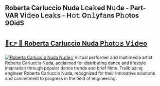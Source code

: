 ## Roberta Carluccio Nuda L𝚎a𝚔ed N𝚞𝚍e - Part-VAR Vi𝚍𝚎o L𝚎a𝚔s - H𝚘𝚝 O𝚗𝚕yf𝚊ns P𝚑𝚘tos 9OidS

# <h2><a href="http://kf33ua0.oniu.top/?m=Roberta+Carluccio+Nuda">🔗👉 🔴 Roberta Carluccio Nuda P𝚑ot𝚘𝚜 V𝚒d𝚎o</a></h2>

[![Roberta Carluccio Nuda Nu𝚍e𝚜](https://i.imgur.com/0qMVB7G.gif)](http://kf33ua0.oniu.top/?m=Roberta+Carluccio+Nuda)
Virtual performer and multimedia artist Roberta Carluccio Nuda, acclaimed for distributing dance and lifestyle inspiration through popular dance trends and brief films. Trailblazing engineer Roberta Carluccio Nuda, recognized for their innovative solutions and commitment to progress in the field of engineering.  
